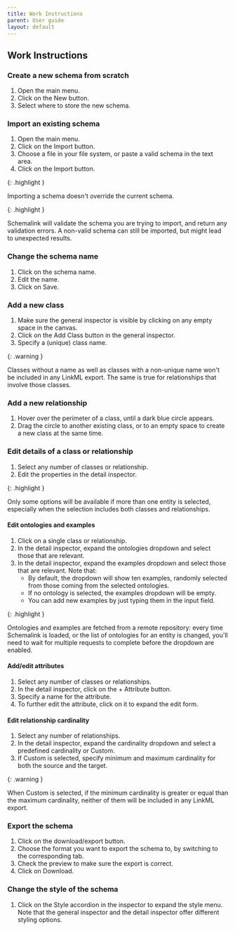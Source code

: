```yaml
---
title: Work Instructions
parent: User guide
layout: default
---
```


## Work Instructions

### Create a new schema from scratch

1. Open the main menu.
2. Click on the New button.
3. Select where to store the new schema.

### Import an existing schema

1. Open the main menu.
2. Click on the Import button.
3. Choose a file in your file system, or paste a valid schema in the text area.
4. Click on the Import button.

{: .highlight }

Importing a schema doesn't override the current schema.

{: .highlight }

Schemalink will validate the schema you are trying to import, and return any
validation errors. A non-valid schema can still be imported, but might lead to
unexpected results.

### Change the schema name

1. Click on the schema name.
2. Edit the name.
3. Click on Save.

### Add a new class

1. Make sure the general inspector is visible by clicking on any empty space in
   the canvas.
2. Click on the Add Class button in the general inspector.
3. Specify a (unique) class name.

{: .warning }

Classes without a name as well as classes with a non-unique name won't be
included in any LinkML export. The same is true for relationships that involve
those classes.

### Add a new relationship

1. Hover over the perimeter of a class, until a dark blue circle appears.
2. Drag the circle to another existing class, or to an empty space to create a
   new class at the same time.

### Edit details of a class or relationship

1. Select any number of classes or relationship.
2. Edit the properties in the detail inspector.

{: .highlight }

Only some options will be available if more than one entity is selected,
especially when the selection includes both classes and relationships.

#### Edit ontologies and examples

1. Click on a single class or relationship.
2. In the detail inspector, expand the ontologies dropdown and select those that
   are relevant.
3. In the detail inspector, expand the examples dropdown and select those that
   are relevant. Note that:
   - By default, the dropdown will show ten examples, randomly selected from
     those coming from the selected ontologies.
   - If no ontology is selected, the examples dropdown will be empty.
   - You can add new examples by just typing them in the input field.

{: .highlight }

Ontologies and examples are fetched from a remote repository: every time
Schemalink is loaded, or the list of ontologies for an entity is changed, you'll
need to wait for multiple requests to complete before the dropdown are enabled.

#### Add/edit attributes

1. Select any number of classes or relationships.
2. In the detail inspector, click on the + Attribute button.
3. Specify a name for the attribute.
4. To further edit the attribute, click on it to expand the edit form.

#### Edit relationship cardinality

1. Select any number of relationships.
2. In the detail inspector, expand the cardinality dropdown and select a
   predefined cardinality or Custom.
3. If Custom is selected, specify minimum and maximum cardinality for both the
   source and the target.

{: .warning }

When Custom is selected, if the minimum cardinality is greater or equal than the
maximum cardinality, neither of them will be included in any LinkML export.

### Export the schema

1. Click on the download/export button.
2. Choose the format you want to export the schema to, by switching to the
   corresponding tab.
3. Check the preview to make sure the export is correct.
4. Click on Download.

### Change the style of the schema

1. Click on the Style accordion in the inspector to expand the style menu. Note
   that the general inspector and the detail inspector offer different styling
   options.

